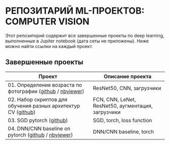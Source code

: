 # РЕПОЗИТАРИЙ ML-ПРОЕКТОВ: COMPUTER VISION

Этот репозиторий содержит все завершенные проекты по deep learning, выполненные в Jupiter notebook (дата сеты не приложены). Ниже можно найти ссылки на каждый проект.

## Завершенные проекты
| **Проект** | **Описание проекта** | 
| -------------------- | --------------------- |
| 01. Определение возраста по фотографии ([github](https://github.com/urzumo/deep_learning_projects/tree/urzumo/resnet_faces) / [nbviewer](https://nbviewer.org/github/urzumo/deep_learning_projects/blob/052960471ca8a9c088e4ef67a3adc0b573d70807/resnet_faces/resnet_faces_git.ipynb))|ResNet50, CNN, загрузчики|
| 02. Набор скриптов для обучения разных архитектур CV ([github](https://github.com/urzumo/deep_learning_projects/tree/urzumo/scripts)) |FCN, CNN, LeNet, ResNet50, аугментация, загрузчики|
| 03. SGD pytorch ([github](scripts/06_torch_SGD.py)) |SGD, torch, loss function|
| 04. DNN/CNN baseline on pytorch ([github](https://github.com/urzumo/deep_learning_projects/tree/urzumo/CNN_baseline) / [nbviewer](https://nbviewer.org/github/urzumo/deep_learning_projects/blob/35d853ffb3c89a7a6fe71e8888445cc58f57cd32/CNN_baseline/CNN_baseline_git.ipynb)) |DNN/CNN baseline, torch|
